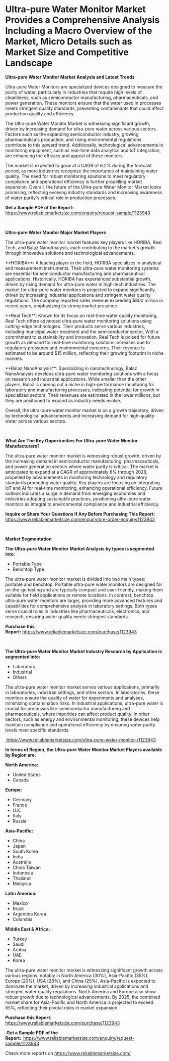 <p><h1>Ultra-pure Water Monitor Market Provides a Comprehensive Analysis Including a Macro Overview of the Market, Micro Details such as Market Size and Competitive Landscape</h1></p><p><strong>Ultra-pure Water Monitor Market Analysis and Latest Trends</strong></p>
<p><p>Ultra-pure Water Monitors are specialized devices designed to measure the purity of water, particularly in industries that require high levels of cleanliness, such as semiconductor manufacturing, pharmaceuticals, and power generation. These monitors ensure that the water used in processes meets stringent quality standards, preventing contaminants that could affect production quality and efficiency.</p><p>The Ultra-pure Water Monitor Market is witnessing significant growth, driven by increasing demand for ultra-pure water across various sectors. Factors such as the expanding semiconductor industry, growing pharmaceuticals production, and rising environmental regulations contribute to this upward trend. Additionally, technological advancements in monitoring equipment, such as real-time data analytics and IoT integration, are enhancing the efficacy and appeal of these monitors.</p><p>The market is expected to grow at a CAGR of 6.2% during the forecast period, as more industries recognize the importance of maintaining water quality. The need for robust monitoring solutions to meet regulatory compliance and operational efficiency is further propelling market expansion. Overall, the future of the Ultra-pure Water Monitor Market looks promising, reflecting evolving industry standards and increasing awareness of water purity's critical role in production processes.</p></p>
<p><strong>Get a Sample PDF of the Report:&nbsp;</strong> <a href="https://www.reliablemarketsize.com/enquiry/request-sample/1123943?utm_campaign=3092&utm_medium=2&utm_source=Github&utm_content=ia&utm_term=11042025&utm_id=ultra-pure-water-monitor">https://www.reliablemarketsize.com/enquiry/request-sample/1123943</a></p>
<p>&nbsp;</p>
<p><strong>Ultra-pure Water Monitor Major Market Players</strong></p>
<p><p>The ultra-pure water monitor market features key players like HORIBA, Real Tech, and Balaz NanoAnalysis, each contributing to the market's growth through innovative solutions and technological advancements.</p><p>**HORIBA**: A leading player in the field, HORIBA specializes in analytical and measurement instruments. Their ultra-pure water monitoring systems are essential for semiconductor manufacturing and pharmaceutical applications. Historically, HORIBA has experienced substantial growth, driven by rising demand for ultra-pure water in high-tech industries. The market for ultra-pure water monitors is projected to expand significantly, driven by increasing industrial applications and stringent water quality regulations. The company reported sales revenue exceeding $800 million in recent years, emphasizing its strong market presence.</p><p>**Real Tech**: Known for its focus on real-time water quality monitoring, Real Tech offers advanced ultra-pure water monitoring solutions using cutting-edge technologies. Their products serve various industries, including municipal water treatment and the semiconductor sector. With a commitment to sustainability and innovation, Real Tech is poised for future growth as demand for real-time monitoring solutions increases due to regulatory pressures and environmental concerns. Their revenue is estimated to be around $15 million, reflecting their growing footprint in niche markets.</p><p>**Balaz NanoAnalysis**: Specializing in nanotechnology, Balaz NanoAnalysis develops ultra-pure water monitoring solutions with a focus on research and industrial applications. While smaller than the other players, Balaz is carving out a niche in high-performance monitoring for laboratory and manufacturing processes, indicating potential for growth in specialized sectors. Their revenues are estimated in the lower millions, but they are positioned to expand as industry needs evolve.</p><p>Overall, the ultra-pure water monitor market is on a growth trajectory, driven by technological advancements and increasing demand for high-quality water across various sectors.</p></p>
<p>&nbsp;</p>
<p><strong>What Are The Key Opportunities For Ultra-pure Water Monitor Manufacturers?</strong></p>
<p><p>The ultra-pure water monitor market is witnessing robust growth, driven by the increasing demand in semiconductor manufacturing, pharmaceuticals, and power generation sectors where water purity is critical. The market is anticipated to expand at a CAGR of approximately 8% through 2028, propelled by advancements in monitoring technology and regulatory standards promoting water quality. Key players are focusing on integrating IoT and AI for real-time monitoring, enhancing operational efficiency. Future outlook indicates a surge in demand from emerging economies and industries adopting sustainable practices, positioning ultra-pure water monitors as integral to environmental compliance and industrial efficiency.</p></p>
<p><strong>Inquire or Share Your Questions If Any Before Purchasing This Report:</strong> <a href="https://www.reliablemarketsize.com/enquiry/pre-order-enquiry/1123943?utm_campaign=3092&utm_medium=2&utm_source=Github&utm_content=ia&utm_term=11042025&utm_id=ultra-pure-water-monitor">https://www.reliablemarketsize.com/enquiry/pre-order-enquiry/1123943</a></p>
<p>&nbsp;</p>
<p><strong>Market Segmentation</strong></p>
<p><strong>The Ultra-pure Water Monitor Market Analysis by types is segmented into:</strong></p>
<p><ul><li>Portable Type</li><li>Benchtop Type</li></ul></p>
<p><p>The ultra-pure water monitor market is divided into two main types: portable and benchtop. Portable ultra-pure water monitors are designed for on-the-go testing and are typically compact and user-friendly, making them suitable for field applications or remote locations. In contrast, benchtop ultra-pure water monitors are larger, providing more advanced features and capabilities for comprehensive analysis in laboratory settings. Both types serve crucial roles in industries like pharmaceuticals, electronics, and research, ensuring water quality meets stringent standards.</p></p>
<p><strong>Purchase this Report:&nbsp;</strong><a href="https://www.reliablemarketsize.com/purchase/1123943?utm_campaign=3092&utm_medium=2&utm_source=Github&utm_content=ia&utm_term=11042025&utm_id=ultra-pure-water-monitor">https://www.reliablemarketsize.com/purchase/1123943</a></p>
<p>&nbsp;</p>
<p><strong>The Ultra-pure Water Monitor Market Industry Research by Application is segmented into:</strong></p>
<p><ul><li>Laboratory</li><li>Industrial</li><li>Others</li></ul></p>
<p><p>The ultra-pure water monitor market serves various applications, primarily in laboratories, industrial settings, and other sectors. In laboratories, these monitors ensure the quality of water for experiments and analyses, minimizing contamination risks. In industrial applications, ultra-pure water is crucial for processes like semiconductor manufacturing and pharmaceuticals, where impurities can affect product quality. In other sectors, such as energy and environmental monitoring, these devices help maintain compliance and operational efficiency by ensuring water purity levels meet specific standards.</p></p>
<p><a href="https://www.reliablemarketsize.com/ultra-pure-water-monitor-r1123943?utm_campaign=3092&utm_medium=2&utm_source=Github&utm_content=ia&utm_term=11042025&utm_id=ultra-pure-water-monitor">&nbsp;https://www.reliablemarketsize.com/ultra-pure-water-monitor-r1123943</a></p>
<p><strong>In terms of Region, the Ultra-pure Water Monitor Market Players available by Region are:</strong></p>
<p>
    <p> <strong> North America: </strong>
        <ul>
            <li>United States</li>
            <li>Canada</li>
        </ul>
        </p> 
    <p> <strong> Europe: </strong>
        <ul>
            <li>Germany</li>
            <li>France</li>
            <li>U.K.</li>
            <li>Italy</li>
            <li>Russia</li>
        </ul>
        </p> 
    <p> <strong> Asia-Pacific: </strong>
        <ul>
            <li>China</li>
            <li>Japan</li>
            <li>South Korea</li>
            <li>India</li>
            <li>Australia</li>
            <li>China Taiwan</li>
            <li>Indonesia</li>
            <li>Thailand</li>
            <li>Malaysia</li>
        </ul>
        </p> 
    <p> <strong> Latin America: </strong>
        <ul>
            <li>Mexico</li>
            <li>Brazil</li>
            <li>Argentina Korea</li>
            <li>Colombia</li>
        </ul>
        </p> 
    <p> <strong> Middle East & Africa: </strong>
        <ul>
            <li>Turkey</li>
            <li>Saudi</li>
            <li>Arabia</li>
            <li>UAE</li>
            <li>Korea</li>
        </ul>
    </p>
    </p>
<p><p>The ultra-pure water monitor market is witnessing significant growth across various regions, notably in North America (30%), Asia-Pacific (35%), Europe (20%), USA (28%), and China (25%). Asia-Pacific is expected to dominate the market, driven by increasing industrial applications and stringent water quality regulations. North America and Europe also show robust growth due to technological advancements. By 2025, the combined market share for Asia-Pacific and North America is projected to exceed 65%, reflecting their pivotal roles in market expansion.</p></p>
<p><strong>Purchase this Report: </strong><a href="https://www.reliablemarketsize.com/purchase/1123943?utm_campaign=3092&utm_medium=2&utm_source=Github&utm_content=ia&utm_term=11042025&utm_id=ultra-pure-water-monitor">https://www.reliablemarketsize.com/purchase/1123943</a></p>
<p>&nbsp;<strong>Get a Sample PDF of the Report:&nbsp;&nbsp;</strong><a href="https://www.reliablemarketsize.com/enquiry/request-sample/1123943?utm_campaign=3092&utm_medium=2&utm_source=Github&utm_content=ia&utm_term=11042025&utm_id=ultra-pure-water-monitor">https://www.reliablemarketsize.com/enquiry/request-sample/1123943</a></p>
<p><strong></strong></p>
<p>Check more reports on <a href="https://www.reliablemarketsize.com/?utm_campaign=3092&utm_medium=2&utm_source=Github&utm_content=ia&utm_term=11042025&utm_id=ultra-pure-water-monitor">https://www.reliablemarketsize.com/</a></p>
